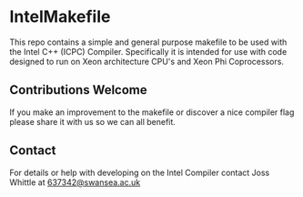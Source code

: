 IntelMakefile
=============

This repo contains a simple and general purpose makefile to be used with the Intel C++ (ICPC) Compiler. Specifically it is intended for use with code designed to run on Xeon architecture CPU's and Xeon Phi Coprocessors.

Contributions Welcome
---------------------

If you make an improvement to the makefile or discover a nice compiler flag please share it with us so we can all benefit.

Contact
-------

For details or help with developing on the Intel Compiler contact Joss Whittle at 637342@swansea.ac.uk
